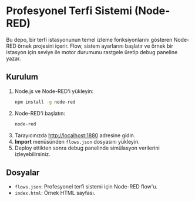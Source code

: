 # Profesyonel Terfi Sistemi (Node-RED)

Bu depo, bir terfi istasyonunun temel izleme fonksiyonlarını gösteren Node-RED örnek projesini içerir. Flow, sistem ayarlarını başlatır ve örnek bir istasyon için seviye ile motor durumunu rastgele üretip debug paneline yazar.

## Kurulum

1. Node.js ve Node-RED'i yükleyin:
   ```bash
   npm install -g node-red
   ```
2. Node-RED'i başlatın:
   ```bash
   node-red
   ```
3. Tarayıcınızda [http://localhost:1880](http://localhost:1880) adresine gidin.
4. **Import** menüsünden `flows.json` dosyasını yükleyin.
5. Deploy ettikten sonra debug panelinde simülasyon verilerini izleyebilirsiniz.

## Dosyalar

- `flows.json`: Profesyonel terfi sistemi için Node-RED flow'u.
- `index.html`: Örnek HTML sayfası.
